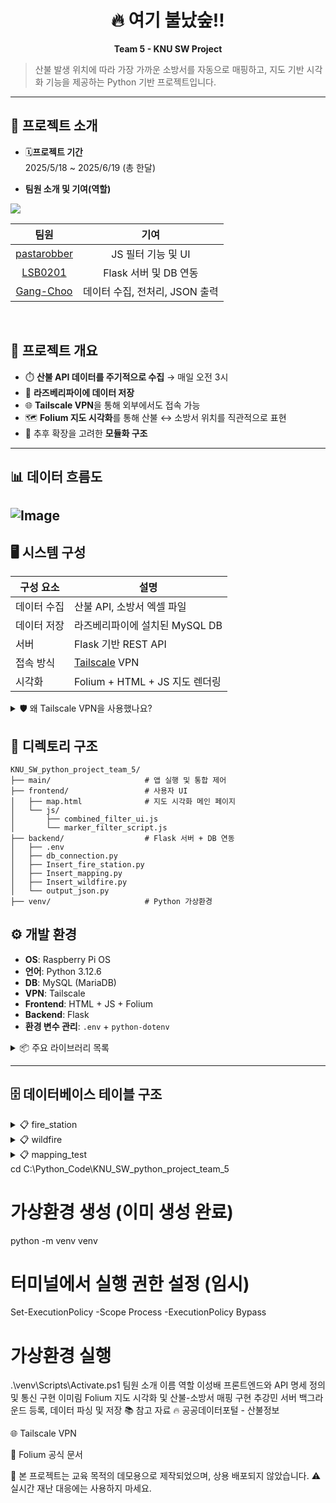  <h1 align="center">🔥 여기 불났숲!!</h1>
<p align="center"><strong>Team 5 - KNU SW Project</strong></p>

> 산불 발생 위치에 따라 가장 가까운 소방서를 자동으로 매핑하고, 지도 기반 시각화 기능을 제공하는 Python 기반 프로젝트입니다.

---
## 📌 프로젝트 소개
- 🗓️**프로젝트 기간**
  <br> 2025/5/18 ~ 2025/6/19 (총 한달)


-  **팀원 소개 및 기여(역할)**
  <p>
  <a href="https://github.com/LSB0201/KNU_SW_python_project_team_5/graphs/contributors">
  <img src="https://contrib.rocks/image?repo=LSB0201/KNU_SW_python_project_team_5" style="zoom: 100%;"/>
</a>


|    팀원    |                      기여                       |
| :--------: | :---------------------------------------------: |
| [pastarobber](https://github.com/pastarobber) | JS 필터 기능 및 UI |
| [LSB0201](https://github.com/LSB0201) | Flask 서버 및 DB 연동 |
| [Gang-Choo](https://github.com/Gang-Choo) | 데이터 수집, 전처리, JSON 출력 |
</p>
<br>

  
## 📌 프로젝트 개요

- ⏱️ **산불 API 데이터를 주기적으로 수집** → 매일 오전 3시
- 💾 **라즈베리파이에 데이터 저장**
- 🌐 **Tailscale VPN**을 통해 외부에서도 접속 가능
- 🗺️ **Folium 지도 시각화**를 통해 산불 ↔ 소방서 위치를 직관적으로 표현
- 🧱 추후 확장을 고려한 **모듈화 구조**

---
## 📊 데이터 흐름도
![Image](https://github.com/user-attachments/assets/8d858399-4be6-4b8e-b772-a0d8c8da715b)
---

## 🖥️ 시스템 구성

| 구성 요소       | 설명 |
|----------------|------|
| 데이터 수집     | 산불 API, 소방서 엑셀 파일 |
| 데이터 저장     | 라즈베리파이에 설치된 MySQL DB |
| 서버           | Flask 기반 REST API |
| 접속 방식      | [Tailscale](https://tailscale.com) VPN |
| 시각화         | Folium + HTML + JS 지도 렌더링 |

<details>
<summary>🛡️ 왜 Tailscale VPN을 사용했나요?</summary>
<br>
같은 와이파이(KNU-WiFi5)라도 서브넷이 달라 사설 IP 상 통신 불가.  
AWS를 사용하지 않고도 **외부에서 안전하게 서버 접근**하기 위한 선택.
</details>


## 🧩 디렉토리 구조

```
KNU_SW_python_project_team_5/
├── main/                     # 앱 실행 및 통합 제어
├── frontend/                 # 사용자 UI
│   ├── map.html              # 지도 시각화 메인 페이지
│   └── js/
│       ├── combined_filter_ui.js
│       └── marker_filter_script.js
├── backend/                  # Flask 서버 + DB 연동
│   ├── .env
│   ├── db_connection.py
│   ├── Insert_fire_station.py
│   ├── Insert_mapping.py
│   ├── Insert_wildfire.py
│   └── output_json.py
├── venv/                     # Python 가상환경
```

## ⚙️ 개발 환경

- **OS**: Raspberry Pi OS
- **언어**: Python 3.12.6
- **DB**: MySQL (MariaDB)
- **VPN**: Tailscale
- **Frontend**: HTML + JS + Folium
- **Backend**: Flask
- **환경 변수 관리**: `.env` + `python-dotenv`

<details>
<summary>📦 주요 라이브러리 목록</summary>
<br>

- 'pandas', 'folium', 'geopy', 'mysql-connector-python', 'openpyxl'  
- 'flask', 'flask-cors', 'python-dotenv', 'branca', 'pymysql'
</details>

---

## 🗄️ 데이터베이스 테이블 구조

<details>
<summary>📋 fire_station</summary>

sql
CREATE TABLE fire_station_test (
  id INT AUTO_INCREMENT PRIMARY KEY,
  location VARCHAR(255),
  name VARCHAR(100),
  phone VARCHAR(30),
  latitude DOUBLE,
  longitude DOUBLE,
  region VARCHAR(50)
);
</details> <details> <summary>📋 wildfire</summary>
CREATE TABLE wildfire (
  id INT AUTO_INCREMENT PRIMARY KEY,
  location VARCHAR(255),
  occurred_at DATETIME,
  latitude DOUBLE,
  longitude DOUBLE,
  region VARCHAR(50)
);
</details><details> <summary>📋 mapping_test</summary>
CREATE TABLE mapping_test (
  wildfire_id INT PRIMARY KEY,
  wildfire_location VARCHAR(255),
  occurred_at DATETIME,
  wildfire_latitude DOUBLE,
  wildfire_longitude DOUBLE,
  fire_station_id INT,
  fire_station_name VARCHAR(100),
  fire_station_latitude DOUBLE,
  fire_station_longitude DOUBLE
);
</details>
cd C:\Python_Code\KNU_SW_python_project_team_5

# 가상환경 생성 (이미 생성 완료)
python -m venv venv

# 터미널에서 실행 권한 설정 (임시)
Set-ExecutionPolicy -Scope Process -ExecutionPolicy Bypass

# 가상환경 실행
.\venv\Scripts\Activate.ps1
팀원 소개
이름	역할
이성배	프론트엔드와 API 명세 정의 및 통신 구현
이미림	Folium 지도 시각화 및 산불-소방서 매핑 구현
추강민	서버 백그라운드 등록, 데이터 파싱 및 저장
📚 참고 자료
🔥 공공데이터포털 - 산불정보

🌐 Tailscale VPN

📖 Folium 공식 문서

🚧 본 프로젝트는 교육 목적의 데모용으로 제작되었으며, 상용 배포되지 않았습니다.
⚠️ 실시간 재난 대응에는 사용하지 마세요.
